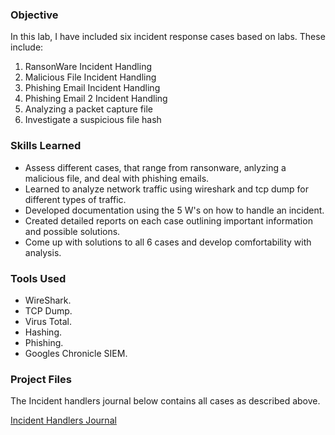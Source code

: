 ### Objective

In this lab, I have included six incident response cases based on labs. These include: 
1. RansonWare Incident Handling
2. Malicious File Incident Handling
3. Phishing Email Incident Handling
4. Phishing Email 2 Incident Handling
5. Analyzing a packet capture file
6. Investigate a suspicious file hash   

### Skills Learned

- Assess different cases, that range from ransonware, anlyzing a malicious file, and deal with phishing emails.
- Learned to analyze network traffic using wireshark and tcp dump for different types of traffic.
- Developed documentation using the 5 W's on how to handle an incident.
- Created detailed reports on each case outlining important information and possible solutions.
- Come up with solutions to all 6 cases and develop comfortability with analysis.

### Tools Used

- WireShark.
- TCP Dump.
- Virus Total.
- Hashing.
- Phishing.
- Googles Chronicle SIEM.

### Project Files

The Incident handlers journal below contains all cases as described above.


[Incident Handlers Journal](https://docs.google.com/document/d/15GZ8FYbw7j9-P9iJ9L3u56auki3Jt1VqsiKGHpuk3BA/edit?resourcekey=0-VMXVT_Ie9ttndeaAoKp_ww)
